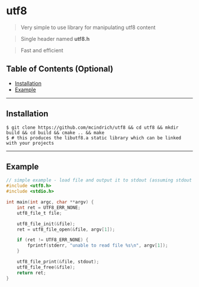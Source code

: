# utf8

> Very simple to use library for manipulating utf8 content

> Single header named <b>utf8.h</b>

> Fast and efficient

## Table of Contents (Optional)

- [Installation](#installation)
- [Example](#example)

---

## Installation

```shell
$ git clone https://github.com/mcindrich/utf8 && cd utf8 && mkdir build && cd build && cmake .. && make
$ # this produces the libutf8.a static library which can be linked with your projects
```

---

## Example

```c
// simple example - load file and output it to stdout (assuming stdout utf8 support)
#include <utf8.h>
#include <stdio.h>

int main(int argc, char **argv) {
	int ret = UTF8_ERR_NONE;
	utf8_file_t file;

	utf8_file_init(&file);
	ret = utf8_file_open(&file, argv[1]);

	if (ret != UTF8_ERR_NONE) {
		fprintf(stderr, "unable to read file %s\n", argv[1]);
	}

	utf8_file_print(&file, stdout);
	utf8_file_free(&file);
	return ret;
}
```
